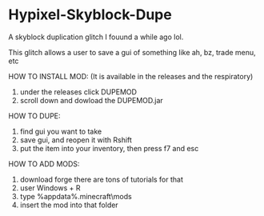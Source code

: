 # Hypixel-Skyblock-Dupe
A skyblock duplication glitch I fouund a while ago lol. 


This glitch allows a user to save a gui of something like ah, bz, trade menu, etc


HOW TO INSTALL MOD:
(It is available in the releases and the respiratory)
1) under the releases click DUPEMOD
2) scroll down and dowload the DUPEMOD.jar


HOW TO DUPE: 
1) find gui you want to take
2) save gui, and reopen it with Rshift
3) put the item into your inventory, then press f7 and esc


HOW TO ADD MODS:
1) download forge there are tons of tutorials for that
2) user Windows + R
3) type %appdata%\.minecraft\mods
4) insert the mod into that folder
